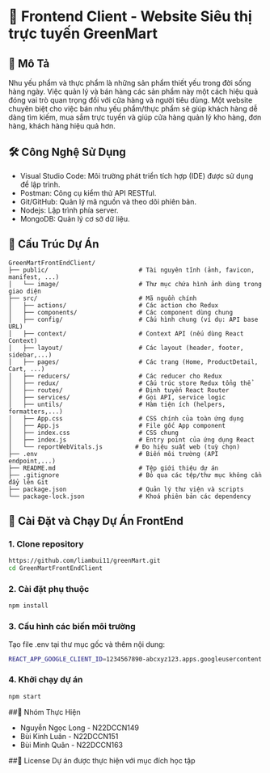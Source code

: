 # 📘 Frontend Client - Website Siêu thị trực tuyến GreenMart

## 📌 Mô Tả
Nhu yếu phẩm và thực phẩm là những sản phẩm thiết yếu trong đời sống hàng ngày. Việc quản lý và bán hàng các sản phẩm này một cách hiệu quả đóng vai trò quan trọng đối với cửa hàng và người tiêu dùng. 
Một website chuyên biệt cho việc bán nhu yếu phẩm/thực phẩm sẽ giúp khách hàng dễ dàng tìm kiếm, mua sắm trực tuyến và giúp cửa hàng quản lý kho hàng, đơn hàng, khách hàng hiệu quả hơn.

## 🛠️ Công Nghệ Sử Dụng
- Visual Studio Code: Môi trường phát triển tích hợp (IDE) được sử dụng để lập trình.
- Postman: Công cụ kiểm thử API RESTful.
- Git/GitHub: Quản lý mã nguồn và theo dõi phiên bản.
- Nodejs: Lập trình phía server.
- MongoDB: Quản lý cơ sở dữ liệu.

## 📂 Cấu Trúc Dự Án
```
GreenMartFrontEndClient/
├── public/                         # Tài nguyên tĩnh (ảnh, favicon, manifest, ...)
│   └── image/                      # Thư mục chứa hình ảnh dùng trong giao diện
├── src/                            # Mã nguồn chính
│   ├── actions/                    # Các action cho Redux
│   ├── components/                 # Các component dùng chung
│   ├── config/                     # Cấu hình chung (ví dụ: API base URL)
│   ├── context/                    # Context API (nếu dùng React Context)
│   ├── layout/                     # Các layout (header, footer, sidebar,...)
│   ├── pages/                      # Các trang (Home, ProductDetail, Cart, ...)
│   ├── reducers/                   # Các reducer cho Redux
│   ├── redux/                      # Cấu trúc store Redux tổng thể
│   ├── routes/                     # Định tuyến React Router
│   ├── services/                   # Gọi API, service logic
│   ├── untils/                     # Hàm tiện ích (helpers, formatters,...)
│   ├── App.css                     # CSS chính của toàn ứng dụng
│   ├── App.js                      # File gốc App component
│   ├── index.css                   # CSS chung
│   ├── index.js                    # Entry point của ứng dụng React
│   └── reportWebVitals.js         # Đo hiệu suất web (tuỳ chọn)
├── .env                            # Biến môi trường (API endpoint,...)
├── README.md                       # Tệp giới thiệu dự án
├── .gitignore                      # Bỏ qua các tệp/thư mục không cần đẩy lên Git
├── package.json                    # Quản lý thư viện và scripts
└── package-lock.json               # Khoá phiên bản các dependency

```

## 🚀 Cài Đặt và Chạy Dự Án FrontEnd
### 1. Clone repository
```bash
https://github.com/liambui11/greenMart.git
cd GreenMartFrontEndClient
```

### 2. Cài đặt phụ thuộc
```bash
npm install
```

### 3. Cấu hình các biến môi trường
Tạo file .env tại thư mục gốc và thêm nội dung:
```bash
REACT_APP_GOOGLE_CLIENT_ID=1234567890-abcxyz123.apps.googleusercontent.com
```

### 4. Khởi chạy dự án
```bash
npm start
```
##👥 Nhóm Thực Hiện
- Nguyễn Ngọc Long - N22DCCN149
- Bùi Kinh Luân - N22DCCN151
- Bùi Minh Quân - N22DCCN163

##📄 License
Dự án được thực hiện với mục đích học tập
